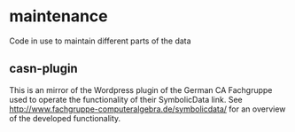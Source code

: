 # maintenance

Code in use to maintain different parts of the data

## casn-plugin

This is an mirror of the Wordpress plugin of the German CA Fachgruppe used to
operate the functionality of their SymbolicData link. See
http://www.fachgruppe-computeralgebra.de/symbolicdata/ for an overview of the
developed functionality.

